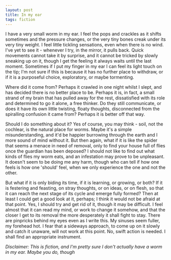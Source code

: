 ```yaml
---
layout: post
title: In my ear
tags: fiction
---
```

I have a very small worm in my ear. I feel the pops and crackles as it shifts sometimes and the pressure changes, or the very tiny bones creak under its very tiny weight. I feel little tickling sensations, even when there is no wind. I've yet to see it - whenever I try, in the mirror, it pulls back. Quick movements cannot take it by surprise, and it cannot be tricked by slowly sneaking up on it, though I get the feeling it always waits until the last moment. Sometimes if I put my finger in my ear I can feel its light touch on the tip; I'm not sure if this is because it has no further place to withdraw, or if it is a purposeful choice, exploratory, or maybe tormenting.

Where did it come from? Perhaps it crawled in one night whilst I slept, and has decided there is no better place to be. Perhaps it is, in fact, a small strand of my brain that has pulled away for the rest, dissatisfied with its role and determined to go it alone, a free thinker. Do they still communicate, or does it have its own little twisting, floaty thoughts, disconnected from the spiralling confusion it came from? Perhaps it is better off that way.

Should I do something about it? Yes of course, you may think - soil, not the cochlear, is the natural place for worms. Maybe it's a simple misunderstanding, and it'd be happier burrowing through the earth and I more sound of mind without it. But then again, what if it is like the spider that seems a menace in need of removal, only to find your house full of flies once the guardian has been deposed? I should not like to find out what kinds of flies my worm eats, and an infestation may prove to be unpleasant. It doesn't seem to be doing me any harm, though who can tell if how one feels is how one 'should' feel, when we only experience the one and not the other.

But what if it is only biding its time, if it is learning, or growing, or both? If it is festering and feasting, on stray thoughts, or on ideas, or on flesh, so that it can reach the next stage of its cycle and emerge fully formed? Then at least I could get a good look at it, perhaps; I think it would not be afraid at that point. Yes, I should try and get rid of it, though it may be difficult. I feel almost that it can read my mind, or work to change it somehow, and that the closer I get to its removal the more desperately it shall fight to stay. There are pinpricks behind my eyes even as I write this. My sinuses seem fuller, my forehead hot. I fear that a sideways approach, to come up on it slowly and catch it unaware, will not work at this point. No, swift action is needed. I shall find an appropriate instrument.

_Disclaimer: This is fiction, and I'm pretty sure I don't actually have a worm in my ear. Maybe you do, though_
